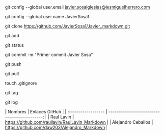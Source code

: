 [comment]: <> (Configuracion del usuario email)
git config --global user.email javier.sosaiglesias@iesmiguelherrero.com

[comment]: <> (Configuracion del usuario nombre)
git config --global user.name JavierSosa1

[comment]: <> (Clonar el repositorio en local)
git clone https://github.com/JavierSosa1/Javier_markdown.git

[comment]: <> (Añade el archivo)
git add

[comment]: <> (Comprueba el estado)
git status

[comment]: <> (Hacemos el commit)
git commit -m "Primer commit Javier Sosa"

[comment]: <> (Sube los cambios al repositorio remoto)
git push

[comment]: <> (Actualiza el repositorio local)
git pull

[comment]: <> (Crea el archivo)
touch .gitignore

[comment]: <> (Crear un tag)
git tag

[comment]: <> (Visualiza)
git log

[comment]: <> (Tabla con enlaces a repositorios de compañeros)
| Nombres             | Enlaces GitHub |
| :------------------ | ---------------------------------------------: | 
| Raul Lavin          |  https://github.com/raullavin/RaulLavin_Markdown                                                     |
| Alejandro Ceballos  |  https://github.com/daw203/Alejandro_Markdown  |